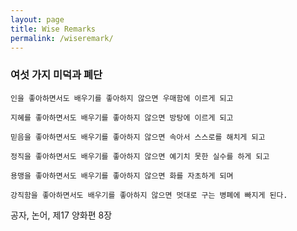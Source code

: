 ```yaml
---
layout: page
title: Wise Remarks
permalink: /wiseremark/
---
```


### 여섯 가지 미덕과 폐단

```
인을 좋아하면서도 배우기를 좋아하지 않으면 우매함에 이르게 되고

지혜를 좋아하면서도 배우기를 좋아하지 않으면 방탕에 이르게 되고

믿음을 좋아하면서도 배우기를 좋아하지 않으면 속아서 스스로를 해치게 되고

정직을 좋아하면서도 배우기를 좋아하지 않으면 예기치 못한 실수를 하게 되고

용맹을 좋아하면서도 배우기를 좋아하지 않으면 화를 자초하게 되며

강직함을 좋아하면서도 배우기를 좋아하지 않으면 멋대로 구는 병폐에 빠지게 된다.
```

공자, 논어, 제17 양화편 8장
